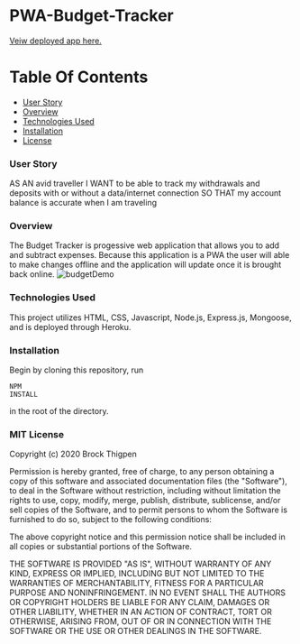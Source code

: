 # PWA-Budget-Tracker

<a href='https://pacific-inlet-98148.herokuapp.com/' target="_blank">Veiw deployed app here.</a>

# Table Of Contents
- [User Story](#User-Story)
- [Overview](#Use)
- [Technologies Used](#Tech-Used)
- [Installation](#Installation)
- [License](#license)

### <a name="User-Story"></a>User Story
AS AN avid traveller
I WANT to be able to track my withdrawals and deposits with or without a data/internet connection
SO THAT my account balance is accurate when I am traveling

### <a name="Overview"></a>Overview
The Budget Tracker is progessive web application that allows you to add and subtract expenses. Because this application is a PWA the user will able to make changes offline and the application will update once it is brought back online.
![budgetDemo](https://user-images.githubusercontent.com/47798977/75585060-3e20d500-5a3f-11ea-8423-a1dd57d22e7f.png)

### <a name="Tech-Used"></a>Technologies Used
This project utilizes HTML, CSS, Javascript, Node.js, Express.js, Mongoose, and is deployed through Heroku.

### <a name="Installation"></a>Installation
Begin by cloning this repository, run <pre><code>NPM INSTALL</code></pre> in the root of the directory.

### <a name="license"></a>MIT License

Copyright (c) 2020 Brock Thigpen

Permission is hereby granted, free of charge, to any person obtaining a copy
of this software and associated documentation files (the "Software"), to deal
in the Software without restriction, including without limitation the rights
to use, copy, modify, merge, publish, distribute, sublicense, and/or sell
copies of the Software, and to permit persons to whom the Software is
furnished to do so, subject to the following conditions:

The above copyright notice and this permission notice shall be included in all
copies or substantial portions of the Software.

THE SOFTWARE IS PROVIDED "AS IS", WITHOUT WARRANTY OF ANY KIND, EXPRESS OR
IMPLIED, INCLUDING BUT NOT LIMITED TO THE WARRANTIES OF MERCHANTABILITY,
FITNESS FOR A PARTICULAR PURPOSE AND NONINFRINGEMENT. IN NO EVENT SHALL THE
AUTHORS OR COPYRIGHT HOLDERS BE LIABLE FOR ANY CLAIM, DAMAGES OR OTHER
LIABILITY, WHETHER IN AN ACTION OF CONTRACT, TORT OR OTHERWISE, ARISING FROM,
OUT OF OR IN CONNECTION WITH THE SOFTWARE OR THE USE OR OTHER DEALINGS IN THE
SOFTWARE.

